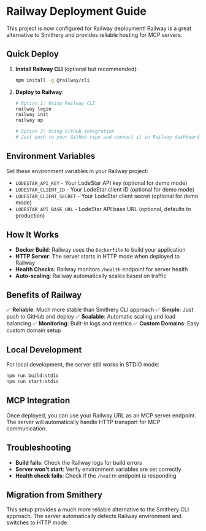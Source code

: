 # Railway Deployment Guide

This project is now configured for Railway deployment! Railway is a great alternative to Smithery and provides reliable hosting for MCP servers.

## Quick Deploy

1. **Install Railway CLI** (optional but recommended):
   ```bash
   npm install -g @railway/cli
   ```

2. **Deploy to Railway**:
   ```bash
   # Option 1: Using Railway CLI
   railway login
   railway init
   railway up

   # Option 2: Using GitHub integration
   # Just push to your GitHub repo and connect it in Railway dashboard
   ```

## Environment Variables

Set these environment variables in your Railway project:

- `LODESTAR_API_KEY` - Your LodeStar API key (optional for demo mode)
- `LODESTAR_CLIENT_ID` - Your LodeStar client ID (optional for demo mode)
- `LODESTAR_CLIENT_SECRET` - Your LodeStar client secret (optional for demo mode)
- `LODESTAR_API_BASE_URL` - LodeStar API base URL (optional, defaults to production)

## How It Works

- **Docker Build**: Railway uses the `Dockerfile` to build your application
- **HTTP Server**: The server starts in HTTP mode when deployed to Railway
- **Health Checks**: Railway monitors `/health` endpoint for server health
- **Auto-scaling**: Railway automatically scales based on traffic

## Benefits of Railway

✅ **Reliable**: Much more stable than Smithery CLI approach
✅ **Simple**: Just push to GitHub and deploy
✅ **Scalable**: Automatic scaling and load balancing
✅ **Monitoring**: Built-in logs and metrics
✅ **Custom Domains**: Easy custom domain setup

## Local Development

For local development, the server still works in STDIO mode:

```bash
npm run build:stdio
npm run start:stdio
```

## MCP Integration

Once deployed, you can use your Railway URL as an MCP server endpoint. The server will automatically handle HTTP transport for MCP communication.

## Troubleshooting

- **Build fails**: Check the Railway logs for build errors
- **Server won't start**: Verify environment variables are set correctly
- **Health check fails**: Check if the `/health` endpoint is responding

## Migration from Smithery

This setup provides a much more reliable alternative to the Smithery CLI approach. The server automatically detects Railway environment and switches to HTTP mode.
